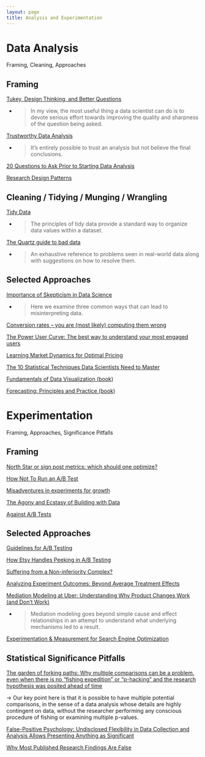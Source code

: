 ```yaml
---
layout: page
title: Analysis and Experimentation
---
```


# Data Analysis
Framing, Cleaning, Approaches

## Framing

[Tukey, Design Thinking, and Better Questions](https://simplystatistics.org/2019/04/17/tukey-design-thinking-and-better-questions/)

- > In my view, the most useful thing a data scientist can do is to devote serious effort towards improving the quality and sharpness of the question being asked.

[Trustworthy Data Analysis](https://simplystatistics.org/2018/06/04/trustworthy-data-analysis/)

- > It’s entirely possible to trust an analysis but not believe the final conclusions.

[20 Questions to Ask Prior to Starting Data Analysis](https://towardsdatascience.com/20-questions-to-ask-prior-to-starting-data-analysis-6ec11d6a504b)

[Research Design Patterns](http://pgbovine.net/research-design-patterns.htm)

## Cleaning / Tidying / Munging / Wrangling

[Tidy Data](https://cran.r-project.org/web/packages/tidyr/vignettes/tidy-data.html)

- > The principles of tidy data provide a standard way to organize data values within a dataset.

[The Quartz guide to bad data](https://github.com/Quartz/bad-data-guide)

- > An exhaustive reference to problems seen in real-world data along with suggestions on how to resolve them.

## Selected Approaches

[Importance of Skepticism in Data Science](https://jhu-advdatasci.github.io/2018/lectures/12-being-skeptical.html)

- > Here we examine three common ways that can lead to misinterpreting data.

[Conversion rates – you are (most likely) computing them wrong](https://erikbern.com/2017/05/23/conversion-rates-you-are-most-likely-computing-them-wrong.html)

[The Power User Curve: The best way to understand your most engaged users](https://andrewchen.co/power-user-curve/)

[Learning Market Dynamics for Optimal Pricing](https://medium.com/airbnb-engineering/learning-market-dynamics-for-optimal-pricing-97cffbcc53e3)

[The 10 Statistical Techniques Data Scientists Need to Master](https://medium.com/cracking-the-data-science-interview/the-10-statistical-techniques-data-scientists-need-to-master-1ef6dbd531f7)

[Fundamentals of Data Visualization (book)](https://serialmentor.com/dataviz/index.html)

[Forecasting: Principles and Practice (book)](https://otexts.com/fpp2/)

# Experimentation

Framing, Approaches, Significance Pitfalls

## Framing

[North Star or sign post metrics: which should one optimize?](https://medium.com/@leapingllamas/north-star-or-sign-post-metrics-which-should-one-optimize-24bcc9c05bfb)

[How Not To Run an A/B Test](http://www.evanmiller.org/how-not-to-run-an-ab-test.html)

[Misadventures in experiments for growth](http://www.unofficialgoogledatascience.com/2019/04/misadventures-in-experiments-for-growth.html)

[The Agony and Ecstasy of Building with Data](https://medium.com/the-year-of-the-looking-glass/the-agony-and-ecstasy-of-building-with-data-56215764d67c)

[Against A/B Tests](https://www.locallyoptimistic.com/post/against-ab-tests/)

## Selected Approaches

[Guidelines for A/B Testing](https://hookedondata.org/guidelines-for-ab-testing/)

[How Etsy Handles Peeking in A/B Testing](https://codeascraft.com/2018/10/03/how-etsy-handles-peeking-in-a-b-testing/)

[Suffering from a Non-inferiority Complex?](https://multithreaded.stitchfix.com/blog/2019/05/06/noninferiority/)

[Analyzing Experiment Outcomes: Beyond Average Treatment Effects](https://eng.uber.com/analyzing-experiment-outcomes/)

[Mediation Modeling at Uber: Understanding Why Product Changes Work (and Don’t Work)](https://eng.uber.com/mediation-modeling/)

- > Mediation modeling goes beyond simple cause and effect relationships in an attempt to understand what underlying mechanisms led to a result.

[Experimentation & Measurement for Search Engine Optimization](https://medium.com/airbnb-engineering/experimentation-measurement-for-search-engine-optimization-b64136629760)

## Statistical Significance Pitfalls

[The garden of forking paths: Why multiple comparisons can be a problem, even when there is no “fishing expedition” or “p-hacking” and the research hypothesis was posited ahead of time](http://www.stat.columbia.edu/~gelman/research/unpublished/p_hacking.pdf)

-> Our key point here is that it is possible to have multiple potential comparisons, in the sense of a data analysis whose details are highly contingent on data, without the researcher performing any conscious procedure of fishing or examining multiple p-values.

[False-Positive Psychology: Undisclosed Flexibility in Data Collection and Analysis Allows Presenting Anything as Significant](https://journals.sagepub.com/doi/full/10.1177/0956797611417632?url_ver=Z39.88-2003&rfr_id=ori%3Arid%3Acrossref.org&rfr_dat=cr_pub%3Dpubmed)

[Why Most Published Research Findings Are False](https://journals.plos.org/plosmedicine/article?id=10.1371/journal.pmed.0020124)
